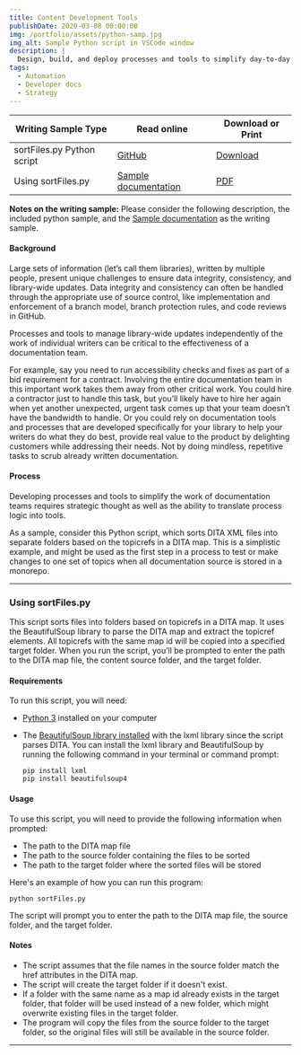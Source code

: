 ```yaml
---
title: Content Development Tools
publishDate: 2020-03-08 00:00:00
img: /portfolio/assets/python-samp.jpg
img_alt: Sample Python script in VSCode window
description: |
  Design, build, and deploy processes and tools to simplify day-to-day writing tasks and improve team efficiency so writers can focus of more critical work.
tags:
  - Automation
  - Developer docs
  - Strategy
---
```


| Writing Sample Type        | Read online                                                                                       | Download or Print                                       |
| -------------------------- | ------------------------------------------------------------------------------------------------- | ------------------------------------------------------- |
| sortFiles.py Python script | [GitHub](https://github.com/Mike-a-Wendel/portfolio/blob/main/public/assets/scripts/sortFiles.py) | [Download](../../portfolio/assets/scripts/sortFiles.py) |
| Using sortFiles.py         | [Sample documentation](#using-sortfilespy)                                                        | [PDF](../../portfolio/assets/pdf/Using-sortFiles.pdf)   |

**Notes on the writing sample:** Please consider the following description, the included python sample, and the [Sample documentation](#using-sortfilespy) as the writing sample.

#### Background

Large sets of information (let’s call them libraries), written by multiple people, present unique challenges to ensure data integrity, consistency, and library-wide updates. Data integrity and consistency can often be handled through the appropriate use of source control, like implementation and enforcement of a branch model, branch protection rules, and code reviews in GitHub.

Processes and tools to manage library-wide updates independently of the work of individual writers can be critical to the effectiveness of a documentation team.

For example, say you need to run accessibility checks and fixes as part of a bid requirement for a contract. Involving the entire documentation team in this important work takes them away from other critical work. You could hire a contractor just to handle this task, but you’ll likely have to hire her again when yet another unexpected, urgent task comes up that your team doesn’t have the bandwidth to handle. Or you could rely on documentation tools and processes that are developed specifically for your library to help your writers do what they do best, provide real value to the product by delighting customers while addressing their needs. Not by doing mindless, repetitive tasks to scrub already written documentation.

#### Process

Developing processes and tools to simplify the work of documentation teams requires strategic thought as well as the ability to translate process logic into tools.

As a sample, consider this Python script, which sorts DITA XML files into separate folders based on the topicrefs in a DITA map. This is a simplistic example, and might be used as the first step in a process to test or make changes to one set of topics when all documentation source is stored in a monorepo.

---

### Using sortFiles.py

This script sorts files into folders based on topicrefs in a DITA map. It uses the BeautifulSoup library to parse the DITA map and extract the topicref elements. All topicrefs with the same map id will be copied into a specified target folder. When you run the script, you’ll be prompted to enter the path to the DITA map file, the content source folder, and the target folder.

#### Requirements

To run this script, you will need:

- [Python 3](https://www.python.org/downloads/) installed on your computer
- The [BeautifulSoup library installed](https://www.crummy.com/software/BeautifulSoup/bs4/doc/#installing-beautiful-soup) with the lxml library since the script parses DITA. You can install the lxml library and BeautifulSoup by running the following command in your terminal or command prompt:

  ```shell
  pip install lxml
  pip install beautifulsoup4
  ```

#### Usage

To use this script, you will need to provide the following information when prompted:

- The path to the DITA map file
- The path to the source folder containing the files to be sorted
- The path to the target folder where the sorted files will be stored

Here's an example of how you can run this program:

```shell
python sortFiles.py
```

The script will prompt you to enter the path to the DITA map file, the source folder, and the target folder.

#### Notes

- The script assumes that the file names in the source folder match the href attributes in the DITA map.
- The script will create the target folder if it doesn't exist.
- If a folder with the same name as a map id already exists in the target folder, that folder will be used instead of a new folder, which might overwrite existing files in the target folder.
- The program will copy the files from the source folder to the target folder, so the original files will still be available in the source folder.

---
